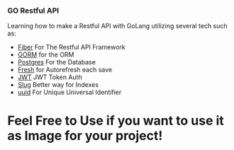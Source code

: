 ### GO Restful API
Learning how to make a Restful API with GoLang utilizing several tech such as:
- [Fiber](https://github.com/gofiber/fiber) For The Restful API Framework
- [GORM]( gorm.io/gorm) for the ORM
- [Postgres](gorm.io/driver/postgres) For the Database
- [Fresh](github.com/pilu/fresh) for Autorefresh each save
- [JWT](https://github.com/golang-jwt/jwt) JWT Token Auth
- [Slug](github.com/gosimple/slug) Better way for Indexes
- [uuid](github.com/google/uuid) For Unique Universal Identifier

# Feel Free to Use if you want to use it as Image for your project!
